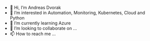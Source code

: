 - 👋 Hi, I’m Andreas Dvorak
- 👀 I’m interested in Automation, Monitoring, Kubernetes, Cloud and Python
- 🌱 I’m currently learning Azure
- 💞️ I’m looking to collaborate on ...
- 📫 How to reach me ...

<!---
ad-software/ad-software is a ✨ special ✨ repository because its `README.md` (this file) appears on your GitHub profile.
You can click the Preview link to take a look at your changes.
--->
